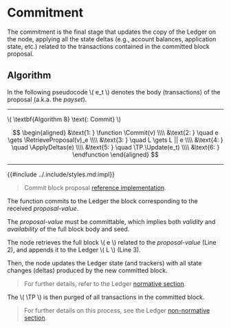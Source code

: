 $$
\newcommand \Commit {\mathrm{Commit}}
\newcommand \RetrieveProposal {\mathrm{RetrieveProposal}}
\newcommand \ApplyDeltas {\mathrm{ApplyDeltas}}
\newcommand \TP {\mathrm{TransactionPool}}
\newcommand \Update {\mathrm{Update}}
\newcommand \function {\textbf{function }}
\newcommand \endfunction {\textbf{end function}}
\newcommand \pset {\mathit{payset}}
$$

# Commitment

The commitment is the final stage that updates the copy of the Ledger on the node,
applying all the state deltas (e.g., account balances, application state, etc.)
related to the transactions contained in the committed block proposal.

## Algorithm

In the following pseudocode \\( e_t \\) denotes the body (transactions) of the
proposal (a.k.a. the _payset_).

---

\\( \textbf{Algorithm 8} \text{: Commit} \\)

$$
\begin{aligned}
&\text{1: } \function \Commit(v) \\\\
&\text{2: } \quad e \gets \RetrieveProposal(v)_e \\\\
&\text{3: } \quad L \gets L || e \\\\
&\text{4: } \quad \ApplyDeltas(e) \\\\
&\text{5: } \quad \TP.\Update(e_t) \\\\
&\text{6:  } \endfunction
\end{aligned}
$$

---

{{#include ../.include/styles.md:impl}}
> Commit block proposal [reference implementation](https://github.com/algorand/go-algorand/blob/55011f93fddb181c643f8e3f3d3391b62832e7cd/agreement/player.go#L366-L374).

The function commits to the Ledger the block corresponding to the received
_proposal-value_.

The _proposal-value_ must be committable, which implies both _validity_ and _availability_
of the full block body and seed.

The node retrieves the full block \\( e \\) related to the _proposal-value_ (Line 2),
and appends it to the Ledger \\( L \\) (Line 3).

Then, the node updates the Ledger state (and trackers) with all state changes (deltas)
produced by the new committed block.

> For further details, refer to the Ledger [normative section](./ledger.md#state-deltas).

The \\( \TP \\) is then purged of all transactions in the committed block.

> For further details on this process, see the Ledger [non-normative section](./ledger-overview.md#transaction-pool).
